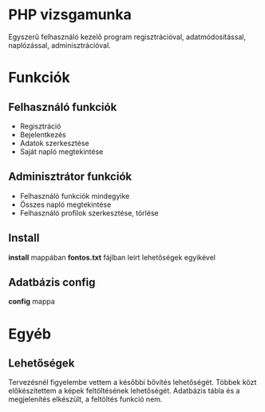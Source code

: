 # PHP vizsgamunka

Egyszerű felhasználó kezelő program regisztrációval, adatmódosítással, naplózással, adminisztrációval. 


# Funkciók


## Felhasználó funkciók

 - Regisztráció
 - Bejelentkezés
 - Adatok szerkesztése
 - Saját napló megtekintése

## Adminisztrátor funkciók

 - Felhasználó funkciók mindegyike
 - Összes napló megtekintése
 - Felhasználó profilok szerkesztése, törlése

## Install

**install** mappában **fontos.txt** fájlban leírt lehetőségek egyikével

## Adatbázis config

**config** mappa

# Egyéb

## Lehetőségek

Tervezésnél figyelembe vettem a későbbi bővítés lehetőségét. Többek közt előkészítettem a képek feltöltésének lehetőségét. Adatbázis tábla és a megjelenítés elkészült, a feltöltés funkció nem.




